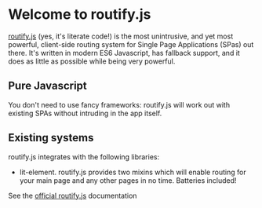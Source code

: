 # Welcome to routify.js

[routify.js](routify.html) (yes, it's literate code!) is the most unintrusive, and yet most powerful, client-side routing system for
Single Page Applications (SPas) out there.
It's written in modern ES6 Javascript, has fallback support, and it does as little as possible
while being very powerful.

## Pure Javascript

You don't need to use fancy frameworks: routify.js will work out with existing
SPAs without intruding in the app itself.

## Existing systems

routify.js integrates with the following libraries:

* lit-element. routify.js provides two mixins which will enable routing for your main page
and any other pages in no time. Batteries included!

See the [official routify.js](https://mobily-enterprises.github.io/routify/) documentation
